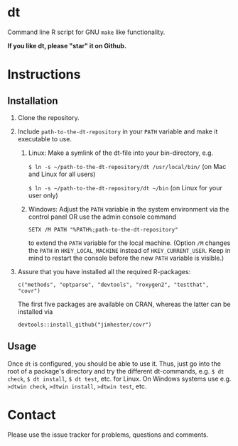 dt
==

Command line R script for GNU `make` like functionality.

**If you like dt, please "star" it on Github.**

Instructions
============

Installation
------------

1. Clone the repository.

1. Include `path-to-the-dt-repository` in your `PATH` variable and make it executable to use.
    1. Linux: Make a symlink of the dt-file into your bin-directory, e.g.
	
       `$ ln -s ~/path-to-the-dt-repository/dt /usr/local/bin/` (on Mac and Linux for all users)
	   
	   `$ ln -s ~/path-to-the-dt-repository/dt ~/bin` (on Linux for your user only)
    1. Windows: Adjust the `PATH` variable in the system environment via the control panel OR
	   use the admin console command
	   
	   `SETX /M PATH "%PATH%;path-to-the-dt-repository"`
	   
	   to extend the `PATH` variable for the local machine.
	   (Option `/M` changes the `PATH` in `HKEY_LOCAL_MACHINE` instead of `HKEY_CURRENT_USER`.
	   Keep in mind to restart the console before the new `PATH` variable is visible.)

1. Assure that you have installed all the required R-packages:

    ```splus
	c("methods", "optparse", "devtools", "roxygen2", "testthat", "covr")
	```

    The first five packages are available on CRAN, whereas the latter can be installed via

    ```splus
	devtools::install_github("jimhester/covr")
	```

Usage
-----

Once `dt` is configured, you should be able to use it.
Thus, just go into the root of a package's directory and try the different dt-commands, e.g. `$ dt check`, `$ dt install`, `$ dt test`, etc. for Linux.
On Windows systems use e.g. `>dtwin check`, `>dtwin install`, `>dtwin test`, etc.


Contact
=======

Please use the issue tracker for problems, questions and comments. 
